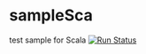 # sampleSca
test sample for Scala
[![Run Status](https://apibeta.shippable.com/projects/577b7a13c77dae78a8fd55e1/badge?branch=master)]() 
